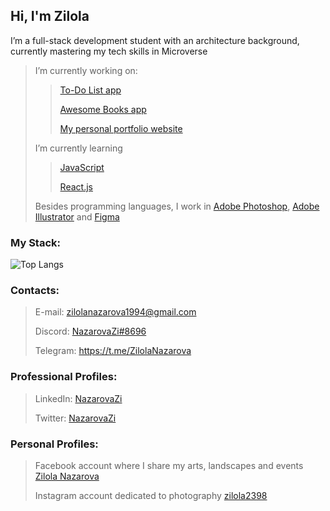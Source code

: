 <h2> Hi, I'm Zilola <br/> </h2>

<p>I’m a full-stack development student with an architecture background, currently mastering my tech skills in Microverse</p>

> I’m currently working on:
> > [To-Do List app](https://zilola-nazarova.github.io/to-do-list)
> > 
> > [Awesome Books app](https://zilola-nazarova.github.io/awesome-books-es6/)
> > 
> > [My personal portfolio website](https://zilola-nazarova.github.io/zilola-portfolio/)
> 
> I’m currently learning
> > [JavaScript](https://developer.mozilla.org/ru/docs/Web/JavaScript)
> > 
> > [React.js](https://ru.legacy.reactjs.org/)
>
> Besides programming languages, I work in [Adobe Photoshop](https://www.adobe.com/ru/products/photoshop.html), [Adobe Illustrator](https://www.adobe.com/ru/products/illustrator.html) and [Figma](https://www.figma.com/login)


<h3>My Stack:</h3>

![Top Langs](https://github-readme-stats.vercel.app/api/top-langs/?username=Zilola-Nazarova&layout=compact&show_icons=true&theme=onedark)

<h3>Contacts:</h3>

> E-mail: zilolanazarova1994@gmail.com
>
> Discord: [NazarovaZi#8696](https://discordapp.com/users/1132805236575187075)
> 
> Telegram: https://t.me/ZilolaNazarova
>
<h3>Professional Profiles:</h3>

> LinkedIn: [NazarovaZi](https://linkedin.com/in/nazarovazi)
> 
> Twitter: [NazarovaZi](https://twitter.com/NazarovaZi)
>
<i class="ci ci-spotify ci-2x"></i>

<h3>Personal Profiles:</h3>

> Facebook account where I share my arts, landscapes and events [Zilola Nazarova](https://www.facebook.com/NazarovaZi)
> 
> Instagram account dedicated to photography [zilola2398](https://www.instagram.com/zilola2398)
> 

